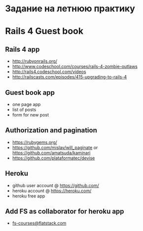Задание на летнюю практику
===========

# Rails 4 Guest book

## Rails 4 app
- http://rubyonrails.org/
- http://www.codeschool.com/courses/rails-4-zombie-outlaws
- http://rails4.codeschool.com/videos
- http://railscasts.com/episodes/415-upgrading-to-rails-4

## Guest book app
- one page app
- list of posts
- form for new post

## Authorization and pagination
- https://rubygems.org/
- https://github.com/mislav/will_paginate or https://github.com/amatsuda/kaminari
- https://github.com/plataformatec/devise

## Heroku
- github user account @ https://github.com/
- heroku account @ https://heroku.com/
- heroku free app

## Add FS as collaborator for heroku app
- fs-courses@flatstack.com
